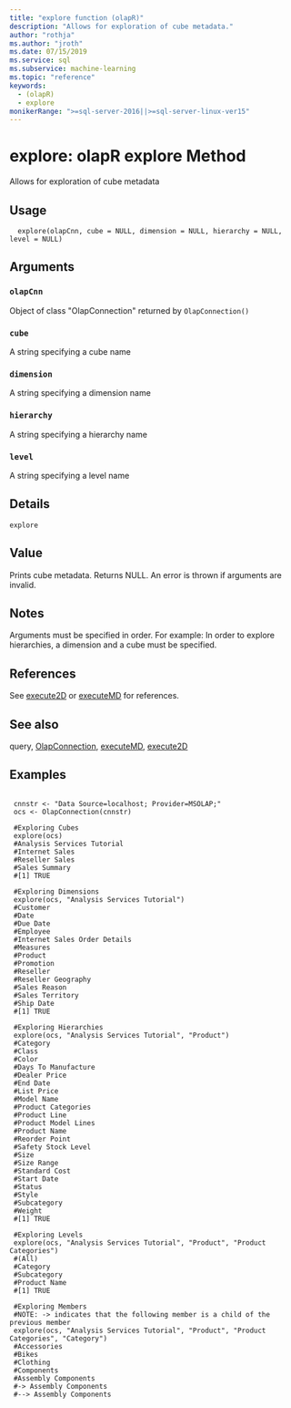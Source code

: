 ```yaml
---
title: "explore function (olapR)"
description: "Allows for exploration of cube metadata."
author: "rothja"
ms.author: "jroth"
ms.date: 07/15/2019
ms.service: sql
ms.subservice: machine-learning
ms.topic: "reference"
keywords:
  - (olapR)
  - explore
monikerRange: ">=sql-server-2016||>=sql-server-linux-ver15"
---
```


# explore: olapR explore Method 



Allows for exploration of cube metadata



## Usage

```   
  explore(olapCnn, cube = NULL, dimension = NULL, hierarchy = NULL, level = NULL)

```


## Arguments



### `olapCnn`
 Object of class "OlapConnection" returned by `OlapConnection()` 


### `cube`
 A string specifying a cube name 


### `dimension`
 A string specifying a dimension name 


### `hierarchy`
 A string specifying a hierarchy name 


### `level`
 A string specifying a level name 




## Details

`explore` 



## Value

Prints cube metadata. Returns NULL.
An error is thrown if arguments are invalid.


## Notes

Arguments must be specified in order. For example: In order to explore hierarchies, a dimension and a cube must be specified.



## References
  See [execute2D](Execute2D.md) or [executeMD](ExecuteMD.md) for references.  


## See also

query, [OlapConnection](OlapConnection.md), [executeMD](ExecuteMD.md), [execute2D](Execute2D.md)


## Examples

 ```

  cnnstr <- "Data Source=localhost; Provider=MSOLAP;"
  ocs <- OlapConnection(cnnstr)

  #Exploring Cubes
  explore(ocs)
  #Analysis Services Tutorial
  #Internet Sales
  #Reseller Sales
  #Sales Summary
  #[1] TRUE

  #Exploring Dimensions
  explore(ocs, "Analysis Services Tutorial")
  #Customer
  #Date
  #Due Date
  #Employee
  #Internet Sales Order Details
  #Measures
  #Product
  #Promotion
  #Reseller
  #Reseller Geography
  #Sales Reason
  #Sales Territory
  #Ship Date
  #[1] TRUE

  #Exploring Hierarchies
  explore(ocs, "Analysis Services Tutorial", "Product")
  #Category
  #Class
  #Color
  #Days To Manufacture
  #Dealer Price
  #End Date
  #List Price
  #Model Name
  #Product Categories
  #Product Line
  #Product Model Lines
  #Product Name
  #Reorder Point
  #Safety Stock Level
  #Size
  #Size Range
  #Standard Cost
  #Start Date
  #Status
  #Style
  #Subcategory
  #Weight
  #[1] TRUE

  #Exploring Levels
  explore(ocs, "Analysis Services Tutorial", "Product", "Product Categories")
  #(All)
  #Category
  #Subcategory
  #Product Name
  #[1] TRUE

  #Exploring Members
  #NOTE: -> indicates that the following member is a child of the previous member
  explore(ocs, "Analysis Services Tutorial", "Product", "Product Categories", "Category")
  #Accessories
  #Bikes
  #Clothing
  #Components
  #Assembly Components
  #-> Assembly Components
  #--> Assembly Components
```

